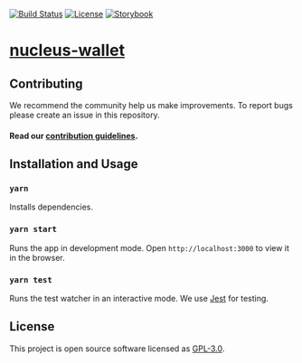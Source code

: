 [![Build Status][travis-svg]][travis-url] 
[![License][license-svg]][license-url]
[![Storybook][storybook-svg]][storybook-url]

# [nucleus-wallet](https://dev-wallet.zilliqa.com)


## Contributing

We recommend the community help us make improvements. To report bugs please create an issue in this repository.

#### Read our [contribution guidelines](./CONTRIBUTING.md).

## Installation and Usage

### `yarn`

Installs dependencies.

### `yarn start`

Runs the app in development mode.
Open `http://localhost:3000` to view it in the browser.

### `yarn test`

Runs the test watcher in an interactive mode.
We use [Jest](https://jestjs.io/) for testing.

## License

This project is open source software licensed as [GPL-3.0](https://github.com/zilliqa/nucleus-wallet/blob/master/LICENSE).

[travis-svg]: https://travis-ci.com/Zilliqa/nucleus-wallet.svg?token=zQ1VLsuY7iH5Nn3yKbai&branch=master
[travis-url]: https://travis-ci.com/Zilliqa/nucleus-wallet

[storybook-svg]: https://github.com/storybooks/brand/blob/master/badge/badge-storybook.svg
[storybook-url]: https://zilliqa.github.io/nucleus-wallet

[license-svg]: https://img.shields.io/badge/License-GPLv3-blue.svg
[license-url]: https://github.com/zilliqa/nucleus-wallet/blob/master/LICENSE
